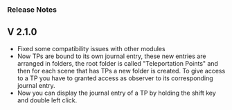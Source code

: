 ### Release Notes
## V 2.1.0
* Fixed some compatibility issues with other modules
* Now TPs are bound to its own journal entry, these new entries are arranged in folders, the root folder is called "Teleportation Points" and then for each scene that has TPs a new folder is created. To give access to a TP you have to granted access as observer to its corresponding journal entry.
* Now you can display the journal entry of a TP by holding the shift key and double left click.
